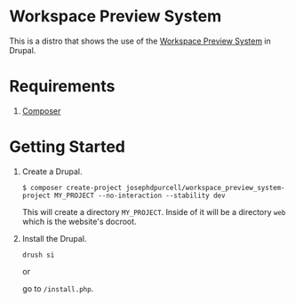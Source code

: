 # Workspace Preview System

This is a distro that shows the use of the [Workspace Preview System](https://www.drupal.org/node/2675680) in Drupal.

# Requirements

1. [Composer](https://getcomposer.org/)

# Getting Started

1. Create a Drupal.

    ```
    $ composer create-project josephdpurcell/workspace_preview_system-project MY_PROJECT --no-interaction --stability dev
    ```

    This will create a directory `MY_PROJECT`. Inside of it will be a directory `web` which is the website's docroot.

2. Install the Drupal.

    ```
    drush si
    ```

    or

    go to `/install.php`.
